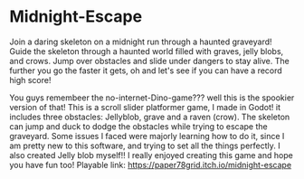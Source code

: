 # Midnight-Escape
Join a daring skeleton on a midnight run through a haunted graveyard! Guide the skeleton through a haunted world filled with graves, jelly blobs, and crows. Jump over obstacles and slide under dangers to stay alive. The further you go the faster it gets, oh and let's see if you can have a record high score!

You guys remembeer the no-internet-Dino-game??? well this is the spookier version of that! 
This is a scroll slider platformer game, I made in Godot! it includes three obstacles: Jellyblob, grave and a raven (crow). The skeleton can jump and duck to dodge the obstacles while trying to escape the graveyard.
Some issues I faced were majorly learning how to do it, since I am pretty new to this software, and trying to set all the things perfectly. 
I also created Jelly blob myself!! 
I really enjoyed creating this game and hope you have fun too! 
Playable link: https://paper78grid.itch.io/midnight-escape



